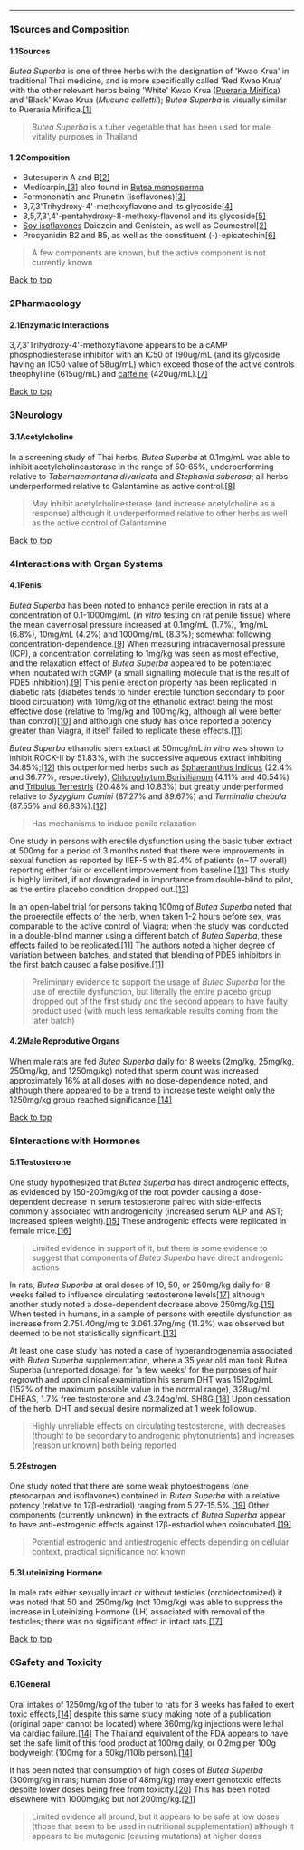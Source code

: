 





---


### 1Sources and Composition

#### 1.1Sources


*Butea Superba* is one of three herbs with the designation of 'Kwao Krua' in traditional Thai medicine, and is more specifically called 'Red Kwao Krua' with the other relevant herbs being 'White' Kwao Krua ([Pueraria Mirifica](/supplements/pueraria-mirifica/)) and 'Black' Kwao Krua (*Mucuna collettii*); *Butea Superba* is visually similar to Pueraria Mirifica.[[1]](#ref1)



> *Butea Superba* is a tuber vegetable that has been used for male vitality purposes in Thailand


#### 1.2Composition


* Butesuperin A and B[[2]](#ref2)
* Medicarpin,[[3]](#ref3) also found in [Butea monosperma](/supplements/butea-monosperma/)
* Formononetin and Prunetin (isoflavones)[[3]](#ref3)
* 3,7,3'Trihydroxy-4'-methoxyflavone and its glycoside[[4]](#ref4)
* 3,5,7,3',4'-pentahydroxy-8-methoxy-flavonol and its glycoside[[5]](#ref5)
* [Soy isoflavones](/supplements/soy-isoflavones/) Daidzein and Genistein, as well as Coumestrol[[2]](#ref2)
* Procyanidin B2 and B5, as well as the constituent (-)-epicatechin[[6]](#ref6)


> A few components are known, but the active component is not currently known


[Back to top](#c-sources-and-composition)
### 2Pharmacology

#### 2.1Enzymatic Interactions


3,7,3'Trihydroxy-4'-methoxyflavone appears to be a cAMP phosphodiesterase inhibitor with an IC50 of 190ug/mL (and its glycoside having an IC50 value of 58ug/mL) which exceed those of the active controls theophylline (615ug/mL) and [caffeine](/supplements/caffeine/) (420ug/mL).[[7]](#ref7)


[Back to top](#c-pharmacology)
### 3Neurology

#### 3.1Acetylcholine


In a screening study of Thai herbs, *Butea Superba* at 0.1mg/mL was able to inhibit acetylcholineasterase in the range of 50-65%, underperforming relative to *Tabernaemontana divaricata* and *Stephania suberosa*; all herbs underperformed relative to Galantamine as active control.[[8]](#ref8)



> May inhibit acetylcholinesterase (and increase acetylcholine as a response) although it underperformed relative to other herbs as well as the active control of Galantamine


[Back to top](#c-neurology)
### 4Interactions with Organ Systems

#### 4.1Penis


*Butea Superba* has been noted to enhance penile erection in rats at a concentration of 0.1-1000mg/mL (*in vitro* testing on rat penile tissue) where the mean cavernosal pressure increased at 0.1mg/mL (1.7%), 1mg/mL (6.8%), 10mg/mL (4.2%) and 1000mg/mL (8.3%); somewhat following concentration-dependence.[[9]](#ref9) When measuring intracavernosal pressure (ICP), a concentration correlating to 1mg/kg was seen as most effective, and the relaxation effect of *Butea Superba* appeared to be potentiated when incubated with cGMP (a small signalling molecule that is the result of PDE5 inhibition).[[9]](#ref9) This penile erection property has been replicated in diabetic rats (diabetes tends to hinder erectile function secondary to poor blood circulation) with 10mg/kg of the ethanolic extract being the most effective dose (relative to 1mg/kg and 100mg/kg, although all were better than control)[[10]](#ref10) and although one study has once reported a potency greater than Viagra, it itself failed to replicate these effects.[[11]](#ref11)


*Butea Superba* ethanolic stem extract at 50mcg/mL *in vitro* was shown to inhibit ROCK-II by 51.83%, with the successive aqueous extract inhibiting 34.85%;[[12]](#ref12) this outperformed herbs such as [Sphaeranthus Indicus](/supplements/sphaeranthus-indicus/) (22.4% and 36.77%, respectively), [Chlorophytum Borivilianum](/supplements/chlorophytum-borivilianum/) (4.11% and 40.54%) and [Tribulus Terrestris](/supplements/tribulus-terrestris/) (20.48% and 10.83%) but greatly underperformed relative to *Syzygium Cumini* (87.27% and 89.67%) and *Terminalia chebula* (87.55% and 86.83%).[[12]](#ref12)



> Has mechanisms to induce penile relaxation


One study in persons with erectile dysfunction using the basic tuber extract at 500mg for a period of 3 months noted that there were improvements in sexual function as reported by IIEF-5 with 82.4% of patients (n=17 overall) reporting either fair or excellent improvement from baseline.[[13]](#ref13) This study is highly limited, if not downgraded in importance from double-blind to pilot, as the entire placebo condition dropped out.[[13]](#ref13)


In an open-label trial for persons taking 100mg of *Butea Superba* noted that the proerectile effects of the herb, when taken 1-2 hours before sex, was comparable to the active control of Viagra; when the study was conducted in a double-blind manner using a different batch of *Butea Superba*, these effects failed to be replicated.[[11]](#ref11) The authors noted a higher degree of variation between batches, and stated that blending of PDE5 inhibitors in the first batch caused a false positive.[[11]](#ref11)



> Preliminary evidence to support the usage of *Butea Superba* for the use of erectile dysfunction, but literally the entire placebo group dropped out of the first study and the second appears to have faulty product used (with much less remarkable results coming from the later batch)


#### 4.2Male Reprodutive Organs


When male rats are fed *Butea Superba* daily for 8 weeks (2mg/kg, 25mg/kg, 250mg/kg, and 1250mg/kg) noted that sperm count was increased approximately 16% at all doses with no dose-dependence noted, and although there appeared to be a trend to increase teste weight only the 1250mg/kg group reached significance.[[14]](#ref14)


[Back to top](#c-interactions-with-organ-systems)
### 5Interactions with Hormones

#### 5.1Testosterone


One study hypothesized that *Butea Superba* has direct androgenic effects, as evidenced by 150-200mg/kg of the root powder causing a dose-dependent decrease in serum testosterone paired with side-effects commonly associated with androgenicity (increased serum ALP and AST; increased spleen weight).[[15]](#ref15) These androgenic effects were replicated in female mice.[[16]](#ref16)



> Limited evidence in support of it, but there is some evidence to suggest that components of *Butea Superba* have direct androgenic actions


In rats, *Butea Superba* at oral doses of 10, 50, or 250mg/kg daily for 8 weeks failed to influence circulating testosterone levels[[17]](#ref17) although another study noted a dose-dependent decrease above 250mg/kg.[[15]](#ref15) When tested in humans, in a sample of persons with erectile dysfunction an increase from 2.751.40ng/mg to 3.061.37ng/mg (11.2%) was observed but deemed to be not statistically significant.[[13]](#ref13) 


At least one case study has noted a case of hyperandrogenemia associated with *Butea Superba* supplementation, where a 35 year old man took Butea Superba (unreported dosage) for 'a few weeks' for the purposes of hair regrowth and upon clinical examination his serum DHT was 1512pg/mL (152% of the maximum possible value in the normal range), 328ug/mL DHEAS, 1.7% free testosterone and 43.24pg/mL SHBG.[[18]](#ref18) Upon cessation of the herb, DHT and sexual desire normalized at 1 week followup.



> Highly unreliable effects on circulating testosterone, with decreases (thought to be secondary to androgenic phytonutrients) and increases (reason unknown) both being reported


#### 5.2Estrogen


One study noted that there are some weak phytoestrogens (one pterocarpan and isoflavones) contained in *Butea Superba* with a relative potency (relative to 17β-estradiol) ranging from 5.27-15.5%.[[19]](#ref19) Other components (currently unknown) in the extracts of *Butea Superba* appear to have anti-estrogenic effects against 17β-estradiol when coincubated.[[19]](#ref19)



> Potential estrogenic and antiestrogenic effects depending on cellular context, practical significance not known


#### 5.3Luteinizing Hormone


In male rats either sexually intact or without testicles (orchidectomized) it was noted that 50 and 250mg/kg (not 10mg/kg) was able to suppress the increase in Luteinizing Hormone (LH) associated with removal of the testicles; there was no significant effect in intact rats.[[17]](#ref17)


[Back to top](#c-interactions-with-hormones)
### 6Safety and Toxicity

#### 6.1General


Oral intakes of 1250mg/kg of the tuber to rats for 8 weeks has failed to exert toxic effects,[[14]](#ref14) despite this same study making note of a publication (original paper cannot be located) where 360mg/kg injections were lethal via cardiac failure.[[14]](#ref14) The Thailand equivalent of the FDA appears to have set the safe limit of this food product at 100mg daily, or 0.2mg per 100g bodyweight (100mg for a 50kg/110lb person).[[14]](#ref14)


It has been noted that consumption of high doses of *Butea Superba* (300mg/kg in rats; human dose of 48mg/kg) may exert genotoxic effects despite lower doses being free from toxicity.[[20]](#ref20) This has been noted elsewhere with 1000mg/kg but not 200mg/kg.[[21]](#ref21)



> Limited evidence all around, but it appears to be safe at low doses (those that seem to be used in nutritional supplementation) although it appears to be mutagenic (causing mutations) at higher doses

 


